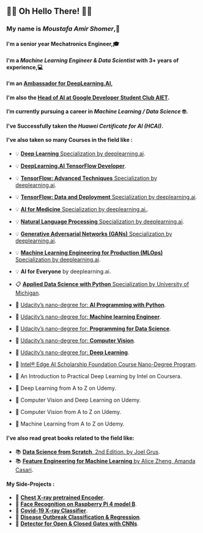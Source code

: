 ## 🤖👀 Oh Hello There! 👀🤖 

### My name is ***Moustafa Amir Shomer***,🙌
#### I'm a senior year Mechatronics Engineer,🎓 
#### I'm a ***Machine Learning Engineer & Data Scientist*** with 3+ years of experience,💻
#### I'm an [Ambassador for DeepLearning.AI](https://www.facebook.com/Pie.AI.Alexandria/),
#### I'm also the [Head of AI at Google Developer Student Club AIET](https://l.facebook.com/l.php?u=https%3A%2F%2Fmy-dsc-journey.blogspot.com%2F%3Ffbclid%3DIwAR3nR8AMaxb2mD2k1ycMIwLPun2co-qATgkXe2-v_mrdQytgz6a17korJhQ&h=AT2EGw_Sh-PGqHbrqBNvq9nMT6J6NNe5lmqNpsl2lJazzroVTq60a8yGr1-gxnuTDXcvoqmOOuaxY5sv9IBPb43Qw3wq0xh2qOHsl__c5fuCG1IAzRUsGESLNOu4wf0LpVm8mw).
#### I’m currently pursuing a career in ***Machine Learning / Data Science*** 🤓.
#### I've Successfully taken the ***Huawei Certificate for AI (HCAI)***.
#### I've also taken so many Courses in the field like :
 * 💡 [**Deep Learning** Specialization by deeplearning.ai](https://github.com/shomerthesec/TensorFlow-Basics).
 * 💡 [**DeepLearning.AI TensorFlow Developer**](https://github.com/shomerthesec/TensorFlow-Basics).
 * 💡 [**TensorFlow: Advanced Techniques** Specialization by deeplearning.ai](https://github.com/shomerthesec/TensorFlow-Advanced-Techniques-Specialization).
 * 💡 [**TensorFlow: Data and Deployment** Specialization by deeplearning.ai](https://github.com/shomerthesec/TensorFlow-Basics).
 * 💡 [**AI for Medicine** Specialization by deeplearning.ai.](https://github.com/shomerthesec/AI-for-Medicine-Specialization).
 * 💡 [**Natural Language Processing** Specialization by deeplearning.ai](https://github.com/shomerthesec/NLP-Specialization).
 * 💡 [**Generative Adversarial Networks (GANs)** Specialization by deeplearning.ai](https://github.com/shomerthesec/GANs-Specialization).
 * 💡 [**Machine Learning Engineering for Production (MLOps)** Specialization by deeplearning.ai](https://github.com/shomerthesec/Machine-Learning-Engineering-for-Production).
 * 💡 **AI for Everyone** by deeplearning.ai.
      
 * 📋 [**Applied Data Science with Python** Specialization by University of Michigan](https://github.com/shomerthesec/Applied-Data-Science-with-python).
 * 🎢 [Udacity’s nano-degree for: **AI Programming with Python**](https://github.com/shomerthesec/Udacity-AI-programming-with-Python-Nano-Degree).
 * 🎢 [Udacity’s nano-degree for: **Machine learning Engineer**](https://github.com/shomerthesec/Udacity-Machine-Learning-Engineer-v2.0).
 * 🎢 [Udacity’s nano-degree for: **Programming for Data Science**](https://github.com/shomerthesec/Udacity-Programming-for-Data-Science-Nano-Degree).
 * 🎢 [Udacity’s nano-degree for: **Computer Vision**](https://github.com/shomerthesec/Deep-Learning-with-Pytorch).
 * 🎢 [Udacity’s nano-degree for: **Deep Learning**](https://github.com/shomerthesec/Deep-Learning-with-Pytorch).

 * 🎃 [Intel® Edge AI Scholarship Foundation Course Nano-Degree Program](https://github.com/shomerthesec/Intel-Edge-AI-Scholarship-Foundation-Course-NanoDegree-Program).
 * 🎃 An Introduction to Practical Deep Learning by Intel on Coursera. 

 * 🎈 Deep Learning from A to Z on Udemy. 
 * 🎈 Computer Vision and Deep Learning on Udemy. 
 * 🎈 Computer Vision from A to Z on Udemy. 
 * 🎈 Machine Learning from A to Z on Udemy. 
      
#### I've also read great books related to the field like:
* 📚 [**Data Science from Scratch**, 2nd Edition. by Joel Grus](https://www.oreilly.com/library/view/data-science-from/9781492041122/).
* 📚 [**Feature Engineering for Machine Learning** by Alice Zheng, Amanda Casari](https://www.oreilly.com/library/view/feature-engineering-for/9781491953235/).
     
#### My Side-Projects :
* 🔬 [**Chest X-ray pretrained Encoder**](https://github.com/shomerthesec/AutoEncoder-for-Chest-X-ray).
* 🔬 [**Face Recognition on Raspberry Pi 4 model B**](https://github.com/shomerthesec/Face-Recognition-for-Raspberry-Pi).
* 🔬 [**Covid-19 X-ray Classifier**](https://github.com/shomerthesec/Covid-19-X-ray-Classifier). 
* 🔬 [**Disease Outbreak Classification & Regression**](https://github.com/shomerthesec/Disease-outbreak).
* 🔬 [**Detector for Open & Closed Gates with CNNs**](https://github.com/shomerthesec/Vortex-Gate-detection-Algorithm).

